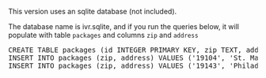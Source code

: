 This version uses an sqlite database (not included).

The database name is ivr.sqlite, and if you run the queries below, it will populate with table `packages` and columns `zip` and `address`

<pre>
CREATE TABLE packages (id INTEGER PRIMARY KEY, zip TEXT, address TEXT);
INSERT INTO packages (zip, address) VALUES ('19104', 'St. Mary's food pantry. 38th and Spruce. 215.555.1234.');
INSERT INTO packages (zip, address) VALUES ('19143', 'Philadbundance. 215.339.0900');


</pre>
